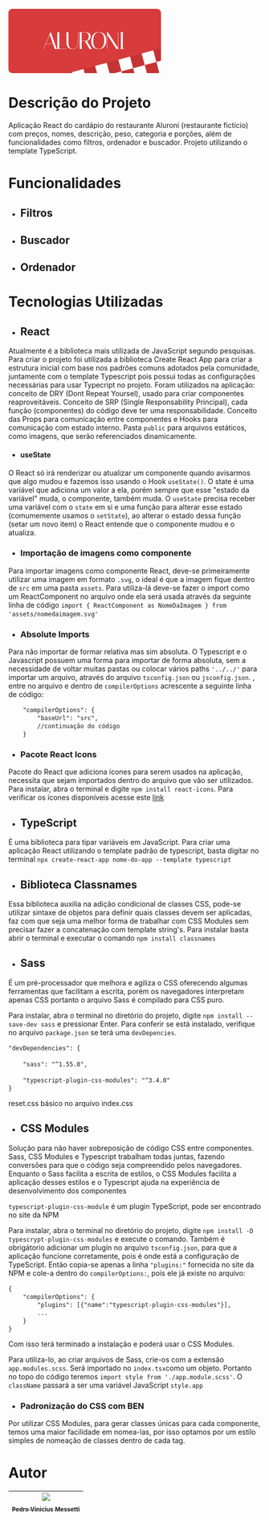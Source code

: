 ![Logo Aluroni](/src/assets/logo.svg)

# Descrição do Projeto
Aplicação React do cardápio do restaurante Aluroni (restaurante fictício) com preços, nomes, descrição, peso, categoria e porções, além de funcionalidades como filtros, ordenador e buscador. Projeto utilizando o template TypeScript.

# Funcionalidades
* ## Filtros

* ## Buscador

* ## Ordenador

# Tecnologias Utilizadas
* ## React 
Atualmente é a biblioteca mais utilizada de JavaScript segundo pesquisas. Para criar o projeto foi utilizada a biblioteca Create React App para criar a estrutura inicial com base nos padrões comuns adotados pela comunidade, juntamente com o template Typescript pois possui todas as configurações necessárias para usar Typecript no projeto. Foram utilizados na aplicação: conceito de DRY (Dont Repeat Yoursel), usado para criar componentes reaproveitáveis. Conceito de SRP (Single Responsability Principal), cada função (componentes) do código deve ter uma responsabilidade. Conceito das Props para comunicação entre componentes e Hooks para comunicação com estado interno. Pasta `public` para arquivos estáticos, como imagens, que serão referenciados dinamicamente.

* #### useState
O React só irá renderizar ou atualizar um componente quando avisarmos que algo mudou e fazemos isso usando o Hook `useState()`. O state é uma variável que adiciona um valor a ela, porém sempre que esse "estado da variável" muda, o componente, também muda. O `useState` precisa receber uma variável com o `state` em si e uma função para alterar esse estado (comumemente usamos o `setState`), ao alterar o estado dessa função (setar um novo item) o React entende que o componente mudou e o atualiza. 
* ### Importação de imagens como componente
Para importar imagens como componente React, deve-se primeiramente utilizar uma imagem em formato `.svg`, o ideal  é que a imagem fique dentro de `src` em uma pasta `assets`. Para utiliza-lá deve-se fazer o import como um ReactComponent no arquivo onde ela será usada através da seguinte linha de código `import { ReactComponent as NomeDaImagem } from 'assets/nomedaimagem.svg'`
* ### Absolute Imports
Para não importar de formar relativa mas sim absoluta. O Typescript e o Javascript possuem uma forma para importar de forma absoluta, sem a necessidade de voltar muitas pastas ou colocar vários paths `'../../'` para importar um arquivo, através do arquivo `tsconfig.json` ou `jsconfig.json`. , entre no arquivo e dentro de `compilerOptions` acrescente a seguinte linha de código:
        
        "compilerOptions": {
            "baseUrl": "src",
            //continuação do código
        } 
* ### Pacote React Icons
Pacote do React que adiciona ícones para serem usados na aplicação, necessita que sejam importados dentro do arquivo que vão ser utilizados. Para instalar, abra o terminal e digite `npm install react-icons`. Para verificar os ícones disponíveis acesse este [link](#https://react-icons.github.io/react-icons)
* ## TypeScript
É uma biblioteca para tipar variáveis em JavaScript. Para criar uma aplicação React utilizando o template padrão de typescript, basta digitar no terminal `npx create-react-app nome-do-app --template typescript`
* ## Biblioteca Classnames
Essa biblioteca auxilia na adição condicional de classes CSS, pode-se utilizar sintaxe de objetos para definir quais classes devem ser aplicadas, faz com que seja uma melhor forma de trabalhar com CSS Modules sem precisar fazer a concatenação com template string's. Para instalar basta abrir o terminal e executar o comando `npm install classnames`
* ## Sass
É um pré-processador que melhora e agiliza o CSS oferecendo algumas ferramentas que facilitam a escrita, porém os navegadores interpretam apenas CSS portanto o arquivo Sass é compilado para CSS puro.

Para instalar, abra o terminal no diretório do projeto, digite `npm install --save-dev sass` e pressionar Enter.
Para conferir se está instalado, verifique no arquivo `package.json` se terá uma `devDepencies`.

    "devDependencies": {

        "sass": "^1.55.0",

        "typescript-plugin-css-modules": "^3.4.0"
    }

reset.css básico no arquivo index.css
* ## CSS Modules
Solução para não haver sobreposição de código CSS entre componentes. Sass, CSS Modules e Typescript trabalham todas juntas, fazendo conversões para que o código seja compreendido pelos navegadores. Enquanto o Sass facilita a escrita de estilos, o CSS Modules facilita a aplicação desses estilos e o Typescript ajuda na experiência de desenvolvimento dos componentes

`typescript-plugin-css-module` é um plugin TypeScript, pode ser encontrado no site da NPM

Para instalar, abra o terminal no diretório do projeto, digite `npm install -D typescrypt-plugin-css-modules` e execute o comando. Também é obrigátorio adicionar um plugin no arquivo `tsconfig.json`, para que a aplicação funcione corretamente, pois é onde está a configuração de TypeScript. Então copia-se apenas a linha `"plugins:"` fornecida no site da NPM e cole-a dentro do `compilerOptions:`, pois ele já existe no arquivo:

    {
        "compilerOptions": {
            "plugins": [{"name":"typescript-plugin-css-modules"}],
            ...
        }
    }

Com isso terá terminado a instalação e poderá usar o CSS Modules.

Para utiliza-lo, ao criar arquivos de Sass, crie-os com a extensão `app.modules.scss`. Será importado no `index.tsx`como um objeto. Portanto no topo do código teremos `import style from './app.module.scss'`. O `className` passará a ser uma variável JavaScript `style.app`
* ### Padronização do CSS com BEN
Por utilizar CSS Modules, para gerar classes únicas para cada componente, temos uma maior facilidade em nomea-las, por isso optamos por um estilo simples de nomeação de classes dentro de cada tag. 

# Autor
| [<img src="https://github.com/pedromessetti.png" width=115><br><sub>Pedro Vinicius Messetti</sub>](https://github.com/pedromessetti) |
| :---: |
